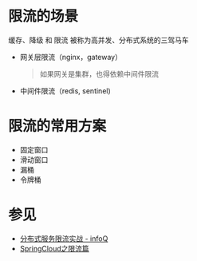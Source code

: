 # 限流的场景
缓存、降级 和 限流 被称为高并发、分布式系统的三驾马车
- 网关层限流（nginx，gateway）
    > 如果网关是集群，也得依赖中间件限流
- 中间件限流（redis, sentinel)

# 限流的常用方案
- 固定窗口
- 滑动窗口
- 漏桶
- 令牌桶

# 参见
- [分布式服务限流实战 - infoQ](https://www.infoq.cn/article/qg2tx8fyw5vt-f3hh673)
- [SpringCloud之限流篇](https://www.aneasystone.com/archives/2020/08/spring-cloud-gateway-current-limiting.html)